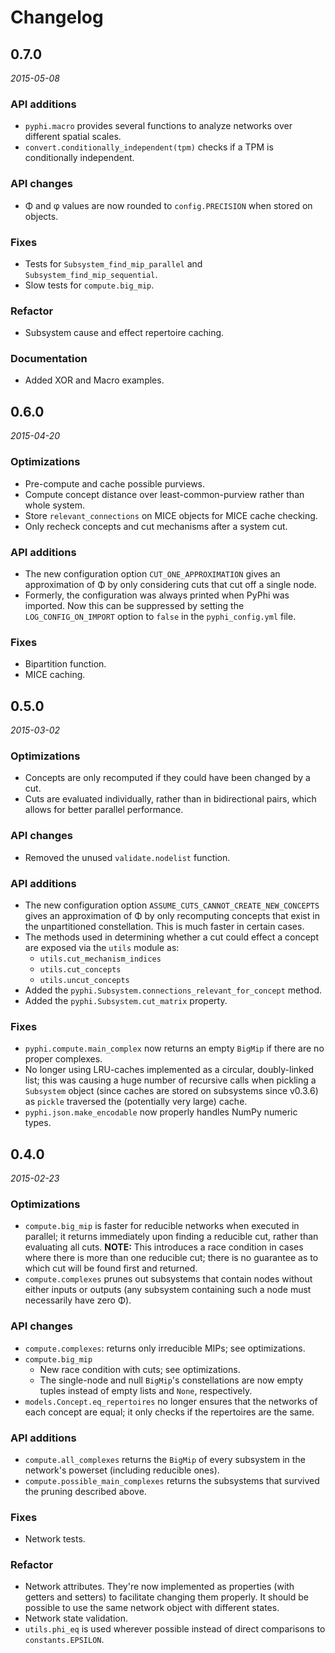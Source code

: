 Changelog
=========


0.7.0
------------------
_2015-05-08_

### API additions
- `pyphi.macro` provides several functions to analyze networks over different
  spatial scales.
- `convert.conditionally_independent(tpm)` checks if a TPM is conditionally
  independent.

### API changes
- Φ and φ values are now rounded to `config.PRECISION` when stored on objects.

### Fixes
- Tests for `Subsystem_find_mip_parallel` and `Subsystem_find_mip_sequential`.
- Slow tests for `compute.big_mip`.

### Refactor
- Subsystem cause and effect repertoire caching.

### Documentation
- Added XOR and Macro examples.


0.6.0
------------------
_2015-04-20_

### Optimizations
- Pre-compute and cache possible purviews.
- Compute concept distance over least-common-purview rather than whole system.
- Store `relevant_connections` on MICE objects for MICE cache checking.
- Only recheck concepts and cut mechanisms after a system cut.

### API additions
- The new configuration option `CUT_ONE_APPROXIMATION` gives an approximation
  of Φ by only considering cuts that cut off a single node.
- Formerly, the configuration was always printed when PyPhi was imported. Now
  this can be suppressed by setting the `LOG_CONFIG_ON_IMPORT` option to
  `false` in the `pyphi_config.yml` file.

### Fixes
- Bipartition function.
- MICE caching.


0.5.0
------------------
_2015-03-02_

### Optimizations
- Concepts are only recomputed if they could have been changed by a cut.
- Cuts are evaluated individually, rather than in bidirectional pairs, which
  allows for better parallel performance.

### API changes
- Removed the unused `validate.nodelist` function.

### API additions
- The new configuration option `ASSUME_CUTS_CANNOT_CREATE_NEW_CONCEPTS` gives
  an approximation of Φ by only recomputing concepts that exist in the
  unpartitioned constellation. This is much faster in certain cases.
- The methods used in determining whether a cut could effect a concept are
  exposed via the `utils` module as:
    - `utils.cut_mechanism_indices`
    - `utils.cut_concepts`
    - `utils.uncut_concepts`
- Added the `pyphi.Subsystem.connections_relevant_for_concept` method.
- Added the `pyphi.Subsystem.cut_matrix` property.

### Fixes
- `pyphi.compute.main_complex` now returns an empty `BigMip` if there are no
  proper complexes.
- No longer using LRU-caches implemented as a circular, doubly-linked list;
  this was causing a huge number of recursive calls when pickling a `Subsystem`
  object (since caches are stored on subsystems since v0.3.6) as `pickle`
  traversed the (potentially very large) cache.
- `pyphi.json.make_encodable` now properly handles NumPy numeric types.


0.4.0
-----
_2015-02-23_

### Optimizations
- `compute.big_mip` is faster for reducible networks when executed in parallel;
  it returns immediately upon finding a reducible cut, rather than evaluating
  all cuts. **NOTE:** This introduces a race condition in cases where there is
  more than one reducible cut; there is no guarantee as to which cut will be
  found first and returned.
- `compute.complexes` prunes out subsystems that contain nodes without either
  inputs or outputs (any subsystem containing such a node must necessarily have
  zero Φ).

### API changes
- `compute.complexes`: returns only irreducible MIPs; see optimizations.
- `compute.big_mip`
  - New race condition with cuts; see optimizations.
  - The single-node and null `BigMip`'s constellations are now empty tuples
    instead of empty lists and `None`, respectively.
- `models.Concept.eq_repertoires` no longer ensures that the networks of each
  concept are equal; it only checks if the repertoires are the same.

### API additions
- `compute.all_complexes` returns the `BigMip` of every subsystem in the
  network's powerset (including reducible ones).
- `compute.possible_main_complexes` returns the subsystems that survived the
  pruning described above.

### Fixes
- Network tests.

### Refactor
- Network attributes. They're now implemented as properties (with getters and
  setters) to facilitate changing them properly. It should be possible to use
  the same network object with different states.
- Network state validation.
- `utils.phi_eq` is used wherever possible instead of direct comparisons to
  `constants.EPSILON`.

